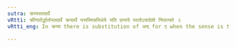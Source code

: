 ```yaml
---
sutra: क्रय्यस्तदर्थे
vRtti: क्रीणातेर्द्धातोस्तदर्थे क्रयार्थे यत्तस्मिन्नभिधेये यति प्रत्यये परतोऽयादेशो निपात्यते ॥
vRtti_eng: In क्रय्य there is substitution of अय् for ए when the sense is that of 'exposed or put out for sale, saleable'.

---
```

